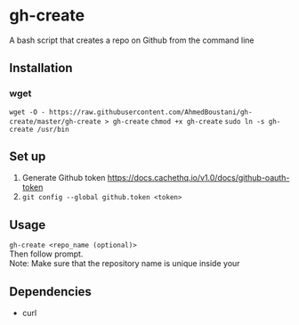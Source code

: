 # gh-create

A bash script that creates a repo on Github from the command line

## Installation

### wget
`wget -O - https://raw.githubusercontent.com/AhmedBoustani/gh-create/master/gh-create > gh-create`
`chmod +x gh-create`
`sudo ln -s gh-create /usr/bin`

## Set up
1. Generate Github token https://docs.cachethq.io/v1.0/docs/github-oauth-token
2. `git config --global github.token <token>`

## Usage
`gh-create <repo_name (optional)>`  
Then follow prompt.  
Note: Make sure that the repository name is unique inside your 

## Dependencies
- curl
